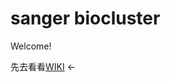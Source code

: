 sanger biocluster
=================

Welcome!

先去看看[WIKI](http://git.majorbio.com/sanger_bioinfo/SangerBiocluster/wikis/home) <- 
